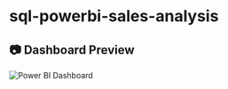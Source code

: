 # sql-powerbi-sales-analysis
## 📷 Dashboard Preview

![Power BI Dashboard](dashboard_screenshot.png)
